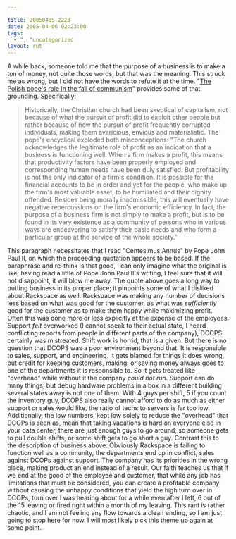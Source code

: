 ```yaml
---

title: 20050405-2223
date: 2005-04-06 02:23:00
tags:
  - ", "uncategorized
layout: rut
---
```


<p> A while back, someone told me that the purpose of
a business is to make a ton of money, not quite those
words, but that was the meaning.  This struck me as wrong,
but I did not have the words to refute it at the time.  "<a href="http://www.townhall.com/columnists/jackkemp/jk20050404.shtml">The
Polish pope's role in the fall of communism</a>" provides some of
that grounding.  Specifically:</p>

<blockquote>Historically, the Christian church had been skeptical
of capitalism, not because of what the pursuit of profit did to
exploit other people but rather because of how the pursuit of
profit frequently corrupted individuals, making them avaricious,
envious and materialistic. The pope's encyclical exploded both
misconceptions: "The church acknowledges the legitimate role of
profit as an indication that a business is functioning well. When
a firm makes a profit, this means that productivity factors have
been properly employed and corresponding human needs have been duly
satisfied. But profitability is not the only indicator of a firm's
condition. It is possible for the financial accounts to be in order
and yet for the people, who make up the firm's most valuable asset,
to be humiliated and their dignity offended. Besides being morally
inadmissible, this will eventually have negative repercussions on
the firm's economic efficiency. In fact, the purpose of a business
firm is not simply to make a profit, but is to be found in its
very existence as a community of persons who in various ways are
endeavoring to satisfy their basic needs and who form a particular
group at the service of the whole society."</blockquote>

<p>This paragraph necessitates that I read "Centesimus Annus" by Pope
John Paul II, on which the proceeding quotation appears to be based.
If the paraphrase and re-think is that good, I can only imagine
what the original is like; having read a little of Pope John Paul
II's writing, I feel sure that it will not disappoint, it will blow
me away.  The quote above goes a long way to putting business in its
proper place; it pinpoints some of what I disliked about Rackspace
as well.  Rackspace was making any number of decisions less based
on what was good for the customer, as what was <em>sufficiently</em>
good for the customer as to make them happy while maximizing profit.
Often this was done more or less explicitly at the expense of the
employees.  Support <em>felt</em> overworked (I cannot speak to their
actual state, I heard conflicting reports from people in different
parts of the company), DCOPS certainly was mistreated.  Shift work
is horrid, that is a given.  But there is no question that DCOPS
was a poor environment beyond that.  It is responsible to sales,
support, and engineering.  It gets blamed for things it does wrong,
but credit for keeping customers, making, or saving money always goes
to one of the departments it is responsible to.  So it gets treated
like "overhead" while without it the company <em>could not run</em>.
Support can do many things, but debug hardware problems in a box
in a different building several states away is not one of them.
With 4 guys per shift, 5 if you count the inventory guy, DCOPS also
really cannot afford to do as much as either support or sales would
like, the ratio of techs to servers is far too low.  Additionally,
the low numbers, kept low solely to reduce the "overhead" that
DCOPs is seen as, mean that taking vacations is hard on everyone
else in your data center, there are just enough guys to go around,
so someone gets to pull double shifts, or some shift gets to go
short a guy.  Contrast this to the description of business above.
Obviously Rackspace is failing to function well as a community, the
departments end up in conflict, sales against DCOPs against support.
The company has its priorities in the wrong place, making product
an end instead of a result.  Our faith teaches us that if we end
at the good of the employee and customer, that while any job has
limitations that must be considered, you can create a profitable
company without causing the unhappy conditions that yield the high
turn over in DCOPs, turn over I was hearing about for a while even
after I left, 6 out of the 15 leaving or fired right within a month
of my leaving.  This rant is rather chaotic, and I am not feeling
any flow towards a clean ending, so I am just going to stop here for
now. I will most likely pick this theme up again at some point. </p>

